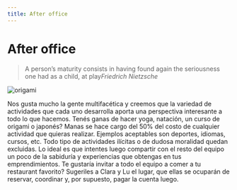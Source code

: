 ```yaml
---
title: After office
---
```

# After office

> A person’s maturity consists in having found again the seriousness one had as a child, at play<cite>Friedrich Nietzsche</cite>

![origami](/images/origami.svg)

Nos gusta mucho la gente multifacética y creemos que la variedad de actividades que cada uno desarrolla aporta una perspectiva interesante a todo lo que hacemos. Tenés ganas de hacer yoga, natación, un curso de origami o japonés? Manas se hace cargo del 50% del costo de cualquier actividad que quieras realizar. Ejemplos aceptables son deportes, idiomas, cursos, etc. Todo tipo de actividades ilícitas o de dudosa moralidad quedan excluidas. Lo ideal es que intentes luego compartir con el resto del equipo un poco de la sabiduría y experiencias que obtengas en tus emprendimientos.
Te gustaría invitar a todo el equipo a comer a tu restaurant favorito? Sugeriles a Clara y Lu el lugar, que ellas se ocuparán de reservar, coordinar y, por supuesto, pagar la cuenta luego.